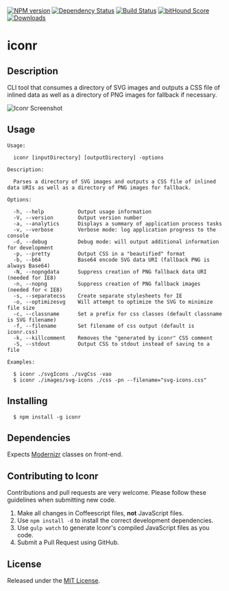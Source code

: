 [![NPM version](http://img.shields.io/npm/v/iconr.svg?style=flat)](https://www.npmjs.org/package/iconr)
[![Dependency Status](http://img.shields.io/david/okize/iconr.svg?style=flat)](https://david-dm.org/okize/iconr)
[![Build Status](http://img.shields.io/travis/okize/iconr.svg?style=flat)](https://travis-ci.org/okize/iconr)
[![bitHound Score](https://www.bithound.io/github/okize/iconr/badges/score.svg)](https://www.bithound.io/github/okize/iconr)
[![Downloads](http://img.shields.io/npm/dm/iconr.svg?style=flat)](https://www.npmjs.org/package/iconr)

# iconr

## Description
CLI tool that consumes a directory of SVG images and outputs a CSS file of inlined data as well as a directory of PNG images for fallback if necessary.

![Iconr Screenshot](https://raw.github.com/okize/iconr/gh-pages/iconr-screenshot.gif)

## Usage

```
Usage:

  iconr [inputDirectory] [outputDirectory] -options

Description:

  Parses a directory of SVG images and outputs a CSS file of inlined data URIs as well as a directory of PNG images for fallback.

Options:

  -h, --help           Output usage information
  -V, --version        Output version number
  -a, --analytics      Displays a summary of application process tasks
  -v, --verbose        Verbose mode: log application progress to the console
  -d, --debug          Debug mode: will output additional information for development
  -p, --pretty         Output CSS in a "beautified" format
  -b, --b64            Base64 encode SVG data URI (fallback PNG is always Base64)
  -N, --nopngdata      Suppress creation of PNG fallback data URI (needed for IE8)
  -n, --nopng          Suppress creation of PNG fallback images (needed for < IE8)
  -s, --separatecss    Create separate stylesheets for IE
  -o, --optimizesvg    Will attempt to optimize the SVG to minimize file size
  -c, --classname      Set a prefix for css classes (default classname is SVG filename)
  -f, --filename       Set filename of css output (default is iconr.css)
  -k, --killcomment    Removes the "generated by iconr" CSS comment
  -S, --stdout         Output CSS to stdout instead of saving to a file

Examples:

  $ iconr ./svgIcons ./svgCss -vao
  $ iconr ./images/svg-icons ./css -pn --filename="svg-icons.css"

```

## Installing

```
  $ npm install -g iconr
```

## Dependencies

Expects [Modernizr](http://modernizr.com/) classes on front-end.

## Contributing to Iconr

Contributions and pull requests are very welcome. Please follow these guidelines when submitting new code.

1. Make all changes in Coffeescript files, **not** JavaScript files.
2. Use `npm install -d` to install the correct development dependencies.
3. Use `gulp watch` to generate Iconr's compiled JavaScript files as you code.
4. Submit a Pull Request using GitHub.

## License

Released under the [MIT License](http://www.opensource.org/licenses/mit-license.php).
